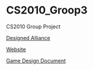 # CS2010_Groop3
CS2010 Group Project

[Designed Alliance](https://docs.google.com/document/d/1UyrTdt7ziUO9ym-NqMIcgA-ffnqi0-jOYuKz_UiY-rc/edit?usp=sharing)

[Website](https://vd-15.github.io/CS2010_Groop3/)

[Game Design Document](https://docs.google.com/document/d/1eZd_iObqXihGZOLK3G9szQyZpHlIoLW1qO-BsqyMQf0/edit?usp=sharing)
